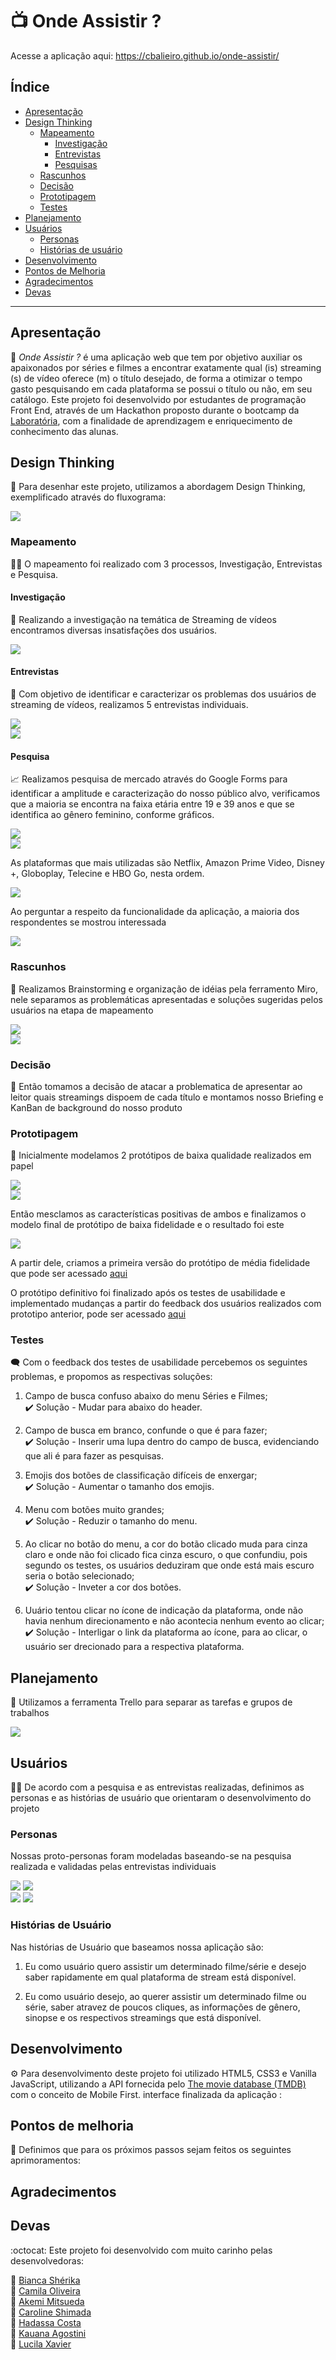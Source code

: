 
# :tv: Onde Assistir ?

Acesse a aplicação aqui: https://cbalieiro.github.io/onde-assistir/

## Índice

* [Apresentação](#apresentação)
* [Design Thinking](#design-thinking)
   * [Mapeamento](#mapeamento)
      * [Investigação](#investigação)
      * [Entrevistas](#entrevistas)
      * [Pesquisas](#pesquisa)
   * [Rascunhos](#rascunhos)
   * [Decisão](#decisão)
   * [Prototipagem](#prototipagem)
   * [Testes](#testes)
* [Planejamento](#planejamento)
* [Usuários](#usuários)
   * [Personas](#personas)
   * [Histórias de usuário](#histórias-de-usuário)
* [Desenvolvimento](#desenvolvimento)
* [Pontos de Melhoria](#pontos-de-melhoria)
* [Agradecimentos](#agradecimentos)
* [Devas](#devas)

***

## Apresentação

:wave: *Onde Assistir ?* é uma aplicação web que tem por objetivo auxiliar os apaixonados por séries e filmes a encontrar exatamente qual (is) streaming (s) de vídeo oferece (m) o título desejado, de forma a otimizar o tempo gasto pesquisando em cada plataforma se possui o título ou não, em seu catálogo. Este projeto foi desenvolvido por estudantes de programação Front End, através de um Hackathon proposto durante o bootcamp da <a href=“www.github.com/Laboratoria“>Laboratória</a>, com a finalidade de aprendizagem e enriquecimento de conhecimento das alunas.

## Design Thinking 

:bookmark_tabs: Para desenhar este projeto, utilizamos a abordagem Design Thinking, exemplificado através do fluxograma:

![](/src/img/readme/DesignerSprint.png)

### Mapeamento

:female_detective: O mapeamento foi realizado com 3 processos, Investigação, Entrevistas e Pesquisa.

#### Investigação 

:pushpin: Realizando a investigação na temática de Streaming de vídeos encontramos diversas insatisfações dos usuários.

![](/src/img/readme/insatisfações-usuarios.gif)

#### Entrevistas

:ticket: Com objetivo de identificar e caracterizar os problemas dos usuários de streaming de vídeos, realizamos 5 entrevistas individuais.

![](/src/img/readme/entrevistas2.jpg)</br>
![](/src/img/readme/entrevistas1.jpg)

#### Pesquisa

:chart_with_upwards_trend: Realizamos pesquisa de mercado através do Google Forms para identificar a amplitude e caracterização do nosso público alvo, verificamos que a maioria se encontra na faixa etária entre 19 e 39 anos e que se identifica ao gênero feminino, conforme gráficos.

![](/src/img/readme/genero.jpeg)</br>
![](/src/img/readme/idade.jpeg)

As plataformas que mais utilizadas são Netflix, Amazon Prime Video, Disney +, Globoplay, Telecine e HBO Go, nesta ordem.

![](/src/img/readme/plataforma-utilizada.jpeg)

Ao perguntar a respeito da funcionalidade da aplicação, a maioria dos respondentes se mostrou interessada

![](/src/img/readme/respostas-pesquisa.gif)

### Rascunhos

:paperclip: Realizamos Brainstorming e organização de idéias pela ferramento Miro, nele separamos as problemáticas apresentadas e soluções sugeridas pelos usuários na etapa de mapeamento

![](/src/img/readme/problemas-entrevistas.jpg)</br>
![](/src/img/readme/forms.jpg)

### Decisão 

:tada: Então tomamos a decisão de atacar a problematica de apresentar ao leitor quais streamings dispoem de cada título e montamos nosso Briefing e KanBan de background do nosso produto



### Prototipagem

:memo: Inicialmente modelamos 2 protótipos de baixa qualidade realizados em papel

![](/src/img/readme/baixa.fidelidade.jpeg)</br>
![](/src/img/readme/baixa.fidelidade2.jpeg)


Então mesclamos as características positivas de ambos e finalizamos o modelo final de protótipo de baixa fidelidade e o resultado foi este

![](/src/img/readme/baixa.fidelidade3.jpeg)

A partir dele, criamos a primeira versão do protótipo de média fidelidade que pode ser acessado <a href=“http://bit.ly/prototipo-streaming“>aqui</a>

O protótipo definitivo foi finalizado após os testes de usabilidade e implementado mudanças a partir do feedback dos usuários realizados com prototipo anterior, pode ser acessado <a href=“http://bit.ly/onde-assistir-teste2“>aqui</a>

### Testes

:left_speech_bubble: Com o feedback dos testes de usabilidade percebemos os seguintes problemas, e propomos as respectivas soluções:

1. Campo de busca confuso abaixo do menu Séries e Filmes;</br>
:heavy_check_mark: Solução - Mudar para abaixo do header.

2. Campo de busca em branco, confunde o que é para fazer;</br>
:heavy_check_mark: Solução - Inserir uma lupa dentro do campo de busca, evidenciando que ali é para fazer as pesquisas.

3. Emojis dos botões de classificação difíceis de enxergar;</br>
:heavy_check_mark: Solução - Aumentar o tamanho dos emojis.

4. Menu com botões muito grandes;</br>
:heavy_check_mark: Solução - Reduzir o tamanho do menu.

5. Ao clicar no botão do menu, a cor do botão clicado muda para cinza claro e onde não foi clicado fica cinza escuro, o que confundiu, pois segundo os testes, os usuários deduziram que onde está mais escuro seria o botão selecionado;</br>
:heavy_check_mark: Solução - Inveter a cor dos botões.

6. Uuário tentou clicar no ícone de indicação da plataforma, onde não havia nenhum direcionamento e não acontecia nenhum evento ao clicar;</br>
:heavy_check_mark: Solução - Interligar o link da plataforma ao ícone, para ao clicar, o usuário ser drecionado para a respectiva plataforma.

## Planejamento

:muscle: Utilizamos a ferramenta Trello para separar as tarefas e grupos de trabalhos

![](/src/img/readme/trello.jpeg)

## Usuários

:dancing_women: De acordo com a pesquisa e as entrevistas realizadas, definimos as personas e as histórias de usuário que orientaram o desenvolvimento do projeto

### Personas

Nossas proto-personas foram modeladas baseando-se na pesquisa realizada e validadas pelas entrevistas individuais

![](/src/img/readme/Persona_1.png)
![](/src/img/readme/Persona_2.png)</br>
![](/src/img/readme/Persona_3.png)
![](/src/img/readme/Persona_4.png)


### Histórias de Usuário

Nas histórias de Usuário que baseamos nossa aplicação são:

1. Eu como usuário quero assistir um determinado filme/série e desejo saber rapidamente em qual plataforma de stream está disponível.

2. Eu como usuário desejo, ao querer assistir um determinado filme ou série, saber atravez de poucos cliques, as informações de gênero, sinopse e os respectivos streamings que está disponível.


## Desenvolvimento

:gear: Para desenvolvimento deste projeto foi utilizado HTML5, CSS3 e Vanilla JavaScript, utilizando a API fornecida pelo <a href=“www.themoviedb.org“>The movie database (TMDB)</a> com o conceito de Mobile First. 
interface finalizada da aplicação :




## Pontos de melhoria

:construction: Definimos que para os próximos passos sejam feitos os seguintes aprimoramentos:




## Agradecimentos




## Devas

:octocat: Este projeto foi desenvolvido com muito carinho pelas desenvolvedoras:

:princess: <a href=“www.github.com/BiancaSherika“> Bianca Shérika</a><br/>
:princess: <a href=“www.github.com/cbalieiro>Camila Oliveira</a><br/>
:princess: <a href=“www.github.com/akemimeka>Akemi Mitsueda</a><br/>
:princess: <a href=“www.github.com/carolineshimada>Caroline Shimada</a><br/>
:princess: <a href=“www.github.com/Costahadassa>Hadassa Costa</a><br/>
:princess: <a href=“www.github.com/kauanaagostini>Kauana Agostini</a><br/>
:princess: <a href=“www.github.com/Lucilaxavier>Lucila Xavier</a><br/>
